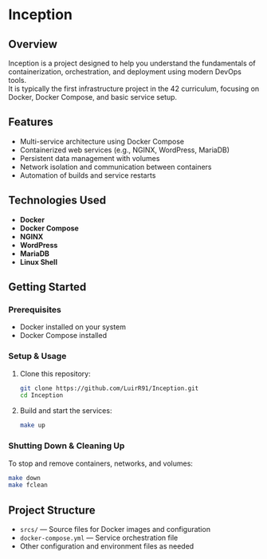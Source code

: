 # Inception 

## Overview

Inception is a project designed to help you understand the fundamentals of containerization, orchestration, and deployment using modern DevOps tools.  
It is typically the first infrastructure project in the 42 curriculum, focusing on Docker, Docker Compose, and basic service setup.

## Features

- Multi-service architecture using Docker Compose
- Containerized web services (e.g., NGINX, WordPress, MariaDB)
- Persistent data management with volumes
- Network isolation and communication between containers
- Automation of builds and service restarts

## Technologies Used

- **Docker**  
- **Docker Compose**
- **NGINX**
- **WordPress**
- **MariaDB**
- **Linux Shell**

## Getting Started

### Prerequisites

- Docker installed on your system
- Docker Compose installed

### Setup & Usage

1. Clone this repository:
    ```sh
    git clone https://github.com/LuirR91/Inception.git
    cd Inception
    ```
2. Build and start the services:
    ```sh
    make up
    ```

### Shutting Down & Cleaning Up

To stop and remove containers, networks, and volumes:
```sh
make down
make fclean
```

## Project Structure

- `srcs/` — Source files for Docker images and configuration
- `docker-compose.yml` — Service orchestration file
- Other configuration and environment files as needed
